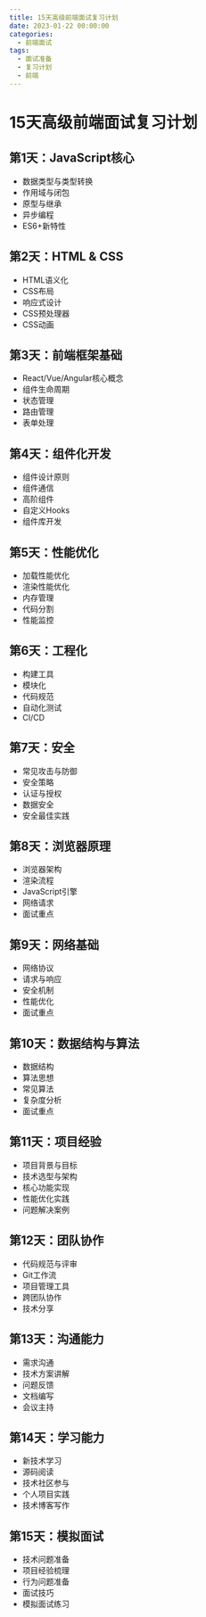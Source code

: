 ```yaml
---
title: 15天高级前端面试复习计划
date: 2023-01-22 00:00:00
categories:
  - 前端面试
tags: 
  - 面试准备
  - 复习计划
  - 前端
---
```


# 15天高级前端面试复习计划

## 第1天：JavaScript核心
- 数据类型与类型转换
- 作用域与闭包
- 原型与继承
- 异步编程
- ES6+新特性

## 第2天：HTML & CSS
- HTML语义化
- CSS布局
- 响应式设计
- CSS预处理器
- CSS动画

## 第3天：前端框架基础
- React/Vue/Angular核心概念
- 组件生命周期
- 状态管理
- 路由管理
- 表单处理

## 第4天：组件化开发
- 组件设计原则
- 组件通信
- 高阶组件
- 自定义Hooks
- 组件库开发

## 第5天：性能优化
- 加载性能优化
- 渲染性能优化
- 内存管理
- 代码分割
- 性能监控

## 第6天：工程化
- 构建工具
- 模块化
- 代码规范
- 自动化测试
- CI/CD

## 第7天：安全
- 常见攻击与防御
- 安全策略
- 认证与授权
- 数据安全
- 安全最佳实践

## 第8天：浏览器原理
- 浏览器架构
- 渲染流程
- JavaScript引擎
- 网络请求
- 面试重点

## 第9天：网络基础
- 网络协议
- 请求与响应
- 安全机制
- 性能优化
- 面试重点

## 第10天：数据结构与算法
- 数据结构
- 算法思想
- 常见算法
- 复杂度分析
- 面试重点

## 第11天：项目经验
- 项目背景与目标
- 技术选型与架构
- 核心功能实现
- 性能优化实践
- 问题解决案例

## 第12天：团队协作
- 代码规范与评审
- Git工作流
- 项目管理工具
- 跨团队协作
- 技术分享

## 第13天：沟通能力
- 需求沟通
- 技术方案讲解
- 问题反馈
- 文档编写
- 会议主持

## 第14天：学习能力
- 新技术学习
- 源码阅读
- 技术社区参与
- 个人项目实践
- 技术博客写作

## 第15天：模拟面试
- 技术问题准备
- 项目经验梳理
- 行为问题准备
- 面试技巧
- 模拟面试练习
